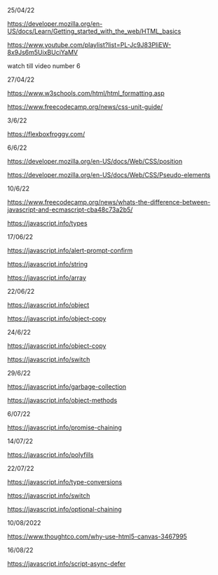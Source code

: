 25/04/22

https://developer.mozilla.org/en-US/docs/Learn/Getting_started_with_the_web/HTML_basics

https://www.youtube.com/playlist?list=PL-Jc9J83PIiEW-8x9Js6m5UixBUciYaMV

watch till video number 6

27/04/22

https://www.w3schools.com/html/html_formatting.asp

https://www.freecodecamp.org/news/css-unit-guide/

3/6/22

https://flexboxfroggy.com/

6/6/22

https://developer.mozilla.org/en-US/docs/Web/CSS/position

https://developer.mozilla.org/en-US/docs/Web/CSS/Pseudo-elements

10/6/22

https://www.freecodecamp.org/news/whats-the-difference-between-javascript-and-ecmascript-cba48c73a2b5/

https://javascript.info/types

17/06/22

https://javascript.info/alert-prompt-confirm

https://javascript.info/string

https://javascript.info/array

22/06/22

https://javascript.info/object

https://javascript.info/object-copy

24/6/22

https://javascript.info/object-copy

https://javascript.info/switch

29/6/22

https://javascript.info/garbage-collection

https://javascript.info/object-methods

6/07/22

https://javascript.info/promise-chaining

14/07/22

https://javascript.info/polyfills

22/07/22

https://javascript.info/type-conversions

https://javascript.info/switch

https://javascript.info/optional-chaining

10/08/2022

https://www.thoughtco.com/why-use-html5-canvas-3467995

16/08/22

https://javascript.info/script-async-defer
